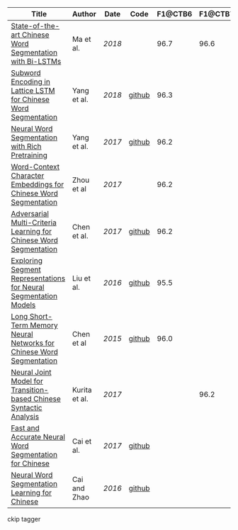 | ﻿ Title                                                                                                                  	| Author        	| Date   	| Code                                                                              	| F1@CTB6 	| F1@CTB7 	| F1@AS 	| F1@CityU 	| F1@PKU 	| F1@MSR 	| Labels 	| Status 	|
|-------------------------------------------------------------------------------------------------------------------------	|---------------	|--------	|-----------------------------------------------------------------------------------	|---------	|---------	|-------	|----------	|--------	|--------	|--------	|--------	|
| [State-of-the-art Chinese Word Segmentation with Bi-LSTMs](https://aclweb.org/anthology/D18-1529)                       	| Ma et al.     	| _2018_ 	|                                                                                   	| 96.7    	| 96.6    	| 96.2  	| 97.2     	| 96.1   	| 98.1   	|        	|        	|
| [Subword Encoding in Lattice LSTM for Chinese Word Segmentation](https://arxiv.org/pdf/1810.12594.pdf)                  	| Yang et al.   	| _2018_ 	| [github](https://github.com/jiesutd/SubwordEncoding-CWS)                          	| 96.3    	|         	|       	|          	| 95.9   	| 97.8   	|        	|        	|
| [Neural Word Segmentation with Rich Pretraining](http://aclweb.org/anthology/P17-1078)                                  	| Yang et al.   	| _2017_ 	| [github](https://github.com/jiesutd/RichWordSegmentor)                            	| 96.2    	|         	| 95.7  	| 96.9     	| 96.3   	| 97.5   	|        	|        	|
| [Word-Context Character Embeddings for Chinese Word Segmentation](https://www.aclweb.org/anthology/D17-1079)            	| Zhou et al    	| _2017_ 	|                                                                                   	| 96.2    	|         	|       	|          	|        	|        	|        	|        	|
| [Adversarial Multi-Criteria Learning for Chinese Word Segmentation](http://aclweb.org/anthology/P17-1110)               	| Chen et al.   	| _2017_ 	| [github](https://github.com/FudanNLP/adversarial-multi-criteria-learning-for-CWS) 	| 96.2    	|         	| 94.8  	| 95.6     	| 94.3   	| 96     	|        	|        	|
| [Exploring Segment Representations for Neural Segmentation Models](https://www.ijcai.org/Proceedings/16/Papers/409.pdf) 	| Liu et al.    	| _2016_ 	| [github](https://github.com/Oneplus/segrep-for-nn-semicrf)                        	| 95.5    	|         	|       	|          	| 95.7   	| 97.6   	|        	|        	|
| [Long Short-Term Memory Neural Networks for Chinese Word Segmentation](http://www.aclweb.org/anthology/D15-1141)        	| Chen et al    	| _2015_ 	| [github](https://github.com/FudanNLP/CWS_LSTM)                                    	| 96.0    	|         	|       	|          	|        	|        	|        	|        	|
| [Neural Joint Model for Transition-based Chinese Syntactic Analysis](http://www.aclweb.org/anthology/P17-1111)          	| Kurita et al. 	| _2017_ 	|                                                                                   	|         	| 96.2    	|       	|          	|        	|        	|        	|        	|
| [Fast and Accurate Neural Word Segmentation for Chinese](http://aclweb.org/anthology/P17-2096)                          	| Cai et al.    	| _2017_ 	| [github](https://github.com/jcyk/greedyCWS)                                       	|         	|         	| 95.3  	| 95.6     	| 95.8   	| 97.1   	|        	|        	|
| [Neural Word Segmentation Learning for Chinese](http://www.aclweb.org/anthology/P16-1039)                               	| Cai and Zhao  	| _2016_ 	| [github](https://github.com/jcyk/greedyCWS)                                       	|         	|         	| 95.3  	|          	| 95.7   	| 96.4   	|        	|        	|

ckip tagger
